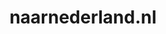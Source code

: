 ---
layout: post
title:  "naarnederland.nl"
internal_url:  "/dutchgov/naarnederland.nl.html"
categories: dutchgov
---